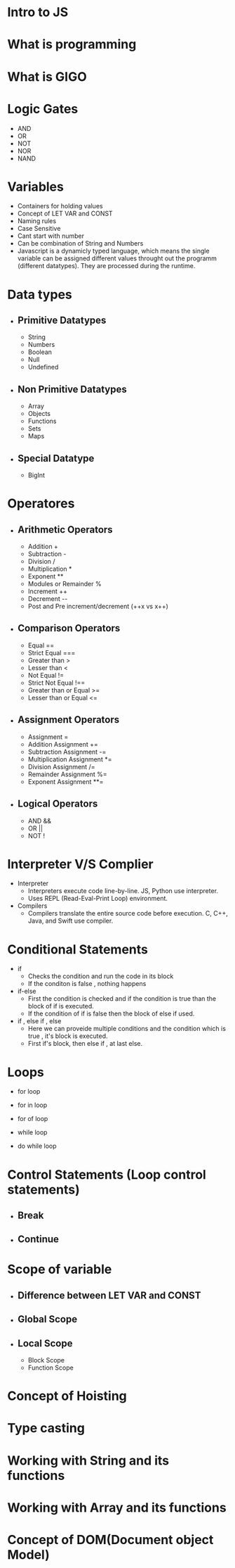 # Intro to JS
# What is programming 
# What is GIGO
# Logic Gates
- AND
- OR
- NOT
- NOR
- NAND

# Variables
* Containers for holding values
* Concept of LET VAR and CONST
* Naming rules 
* Case Sensitive 
* Cant start with number
* Can be combination of String and Numbers
* Javascript is a dynamicly typed language, which means the single variable can be assigned different values throught out the programm (different datatypes).
They are processed during the runtime.
 
# Data types
* Primitive Datatypes 
    -
    - String
    - Numbers
    - Boolean
    - Null
    - Undefined
* Non Primitive Datatypes
    -
    - Array
    - Objects
    - Functions
    - Sets
    - Maps
* Special Datatype
    -
    - BigInt

# Operatores
* Arithmetic Operators
    - 
    - Addition +
    - Subtraction -
    - Division /
    - Multiplication *
    - Exponent **
    - Modules or Remainder %
    - Increment ++
    - Decrement --
    - Post and Pre increment/decrement (++x vs x++)
* Comparison Operators
    - 
    - Equal ==
    - Strict Equal ===
    - Greater than >
    - Lesser than <
    - Not Equal !=
    - Strict Not Equal !==
    - Greater than or Equal >=
    - Lesser than or Equal <=
* Assignment Operators
    - 
    - Assignment =
    - Addition Assignment +=
    - Subtraction Assignment -=
    - Multiplication Assignment *=
    - Division Assignment /=
    - Remainder Assignment %=
    - Exponent Assignment **=
* Logical Operators
    - 
    - AND &&
    - OR ||
    - NOT !

# Interpreter V/S Complier
* Interpreter
    - Interpreters execute code line-by-line. JS, Python use interpreter.
    - Uses REPL (Read-Eval-Print Loop) environment.
* Compilers
    - Compilers translate the entire source code before execution. C, C++, Java, and Swift use compiler. 

# Conditional Statements
* if 
    - Checks the condition and run the code in its block
    - If the conditon is false , nothing happens
* if-else
    - First the condition is checked and if the condition is true than the block of if is executed.
    - If the condition of if is false then the block of else if used.
* if , else if , else
    - Here we can proveide multiple conditions and the condition which is true , it's block is executed.
    - First if's block, then else if , at last else.

# Loops 
* for loop

* for in loop

* for of loop

* while loop

* do while loop

# Control Statements (Loop control statements)
* Break
    -

* Continue 
    -
# Scope of variable
*  Difference between LET VAR and CONST
    -

* Global Scope
    -

* Local Scope
    -
    - Block Scope
    - Function Scope

# Concept of Hoisting

# Type casting

# Working with String and its functions

# Working with Array and its functions

# Concept of DOM(Document object Model)